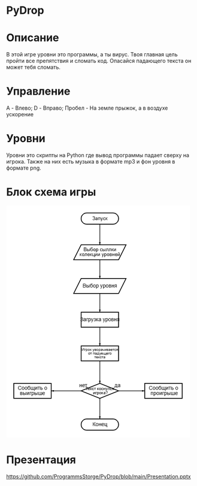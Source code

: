 # PyDrop
# Описание
В этой игре уровни это программы, а ты вирус. Твоя главная цель пройти все препятствия и сломать код. Опасайся падающего текста он может тебя сломать.

# Управление
A - Влево;
D - Вправо;
Пробел - На земле прыжок, а в воздухе ускорение

# Уровни
Уровни это скрипты на Python где вывод программы падает сверху на игрока. Также на них есть музыка в формате mp3 и фон уровня в формате png.

# Блок схема игры
![Блок схема](https://github.com/ProgrammsStorge/PyDrop/blob/main/Images/diagram.png)

# Презентация
https://github.com/ProgrammsStorge/PyDrop/blob/main/Presentation.pptx

